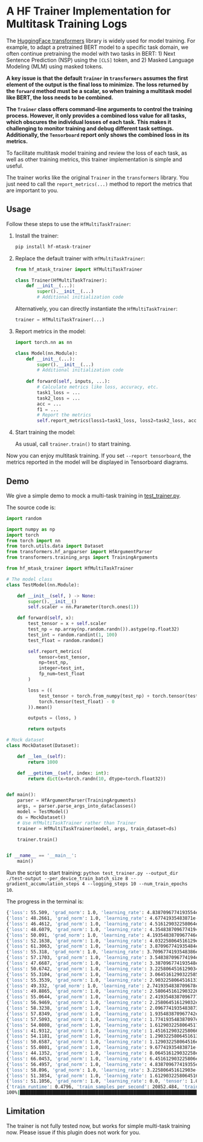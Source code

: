 # A HF Trainer Implementation for Multitask Training Logs

The [HuggingFace transformers](https://github.com/huggingface/transformers) library is widely used for model training. For example, to adapt a pretrained BERT model to a specific task domain, we often continue pretraining the model with two tasks in BERT: 1) Next Sentence Prediction (NSP) using the `[CLS]` token, and 2) Masked Language Modeling (MLM) using masked tokens. 

**A key issue is that the default `Trainer` in `transformers` assumes the first element of the output is the final loss to minimize. The loss returned by the `forward` method must be a scalar, so when training a multitask model like BERT, the loss needs to be combined.**

**The `Trainer` class offers command-line arguments to control the training process. However, it only provides a combined loss value for all tasks, which obscures the individual losses of each task. This makes it challenging to monitor training and debug different task settings. Additionally, the `Tensorboard` report only shows the combined loss in its metrics.**

To facilitate multitask model training and review the loss of each task, as well as other training metrics, this trainer implementation is simple and useful.

The trainer works like the original `Trainer` in the `transformers` library. You just need to call the `report_metrics(...)` method to report the metrics that are important to you.

## Usage

Follow these steps to use the `HfMultiTaskTrainer`:

1. Install the trainer:

    ```sh
    pip install hf-mtask-trainer
    ```

2. Replace the default trainer with `HfMultiTaskTrainer`:

    ```python
    from hf_mtask_trainer import HfMultiTaskTrainer

    class Trainer(HfMultiTaskTrainer):
        def __init__(...):
            super().__init__(...)
            # Additional initialization code
    ```

    Alternatively, you can directly instantiate the `HfMultiTaskTrainer`:

    ```python
    trainer = HfMultiTaskTrainer(...)
    ```

3. Report metrics in the model:

    ```python
    import torch.nn as nn

    class Model(nn.Module):
        def __init__(...):
            super().__init__(...)
            # Additional initialization code
        
        def forward(self, inputs, ...):
            # Calculate metrics like loss, accuracy, etc.
            task1_loss = ...
            task2_loss = ...
            acc = ...
            f1 = ...
            # Report the metrics
            self.report_metrics(loss1=task1_loss, loss2=task2_loss, acc=acc, f1=f1)
    ```

4. Start training the model:

    As usual, call `trainer.train()` to start training.

Now you can enjoy multitask training. If you set `--report tensorboard`, the metrics reported in the model will be displayed in Tensorboard diagrams.


## Demo

We give a simple demo to mock a multi-task training in [test_trainer.py](./test_trainer.py).

The source code is:
```python
import random

import numpy as np
import torch
from torch import nn
from torch.utils.data import Dataset
from transformers.hf_argparser import HfArgumentParser
from transformers.training_args import TrainingArguments

from hf_mtask_trainer import HfMultiTaskTrainer

# The model class
class TestModel(nn.Module):

    def __init__(self, ) -> None:
        super().__init__()
        self.scaler = nn.Parameter(torch.ones(1))

    def forward(self, x):
        test_tensor = x + self.scaler
        test_np = np.array(np.random.randn()).astype(np.float32)
        test_int = random.randint(1, 100)
        test_float = random.random()

        self.report_metrics(
            tensor=test_tensor,
            np=test_np,
            integer=test_int,
            fp_num=test_float
        )

        loss = ((
            test_tensor + torch.from_numpy(test_np) + torch.tensor(test_int) +
            torch.tensor(test_float) - 0
        )).mean()

        outputs = (loss, )

        return outputs

# Mock dataset
class MockDataset(Dataset):

    def __len__(self):
        return 1000

    def __getitem__(self, index: int):
        return dict(x=torch.randn(10, dtype=torch.float32))


def main():
    parser = HfArgumentParser(TrainingArguments)
    args, = parser.parse_args_into_dataclasses()
    model = TestModel()
    ds = MockDataset()
    # Use HfMultiTaskTrainer rather than Trainer
    trainer = HfMultiTaskTrainer(model, args, train_dataset=ds)

    trainer.train()


if __name__ == '__main__':
    main()

```

Run the script to start training: `python test_trainer.py --output_dir ./test-output --per_device_train_batch_size 8 --gradient_accumulation_steps 4 --logging_steps 10 --num_train_epochs 10`.

The progress in the terminal is:
```sh
{'loss': 55.509, 'grad_norm': 1.0, 'learning_rate': 4.8387096774193554e-05, 'tensor': 0.9841784507036209, 'np': -0.21863683552946894, 'integer': 54.3, 'fp_num': 0.4434714410935673, 'epoch': 0.32}               
{'loss': 48.2661, 'grad_norm': 1.0, 'learning_rate': 4.67741935483871e-05, 'tensor': 0.9985833063721656, 'np': -0.02904345905408263, 'integer': 46.725, 'fp_num': 0.5715085473120125, 'epoch': 0.64}              
{'loss': 46.4612, 'grad_norm': 1.0, 'learning_rate': 4.516129032258064e-05, 'tensor': 0.9966234847903251, 'np': 0.010173140384722501, 'integer': 44.95, 'fp_num': 0.5043715258219943, 'epoch': 0.96}              
{'loss': 48.6079, 'grad_norm': 1.0, 'learning_rate': 4.3548387096774194e-05, 'tensor': 0.9955430060625077, 'np': -0.03289987128227949, 'integer': 47.175, 'fp_num': 0.47028585139293366, 'epoch': 1.28}           
{'loss': 50.091, 'grad_norm': 1.0, 'learning_rate': 4.1935483870967746e-05, 'tensor': 0.9734495922923088, 'np': 0.06655221048276871, 'integer': 48.55, 'fp_num': 0.5009696474466848, 'epoch': 1.6}                
{'loss': 52.1638, 'grad_norm': 1.0, 'learning_rate': 4.032258064516129e-05, 'tensor': 1.0023577958345413, 'np': 0.18944044597446918, 'integer': 50.5, 'fp_num': 0.47205086657725437, 'epoch': 1.92}               
{'loss': 61.3063, 'grad_norm': 1.0, 'learning_rate': 3.870967741935484e-05, 'tensor': 1.0168104887008667, 'np': -0.10900555825792253, 'integer': 60.0, 'fp_num': 0.39849607236524115, 'epoch': 2.24}              
{'loss': 55.318, 'grad_norm': 1.0, 'learning_rate': 3.7096774193548386e-05, 'tensor': 1.015606315433979, 'np': 0.21950888196006418, 'integer': 53.575, 'fp_num': 0.5078790131376146, 'epoch': 2.56}               
{'loss': 57.1703, 'grad_norm': 1.0, 'learning_rate': 3.548387096774194e-05, 'tensor': 1.0161942049860955, 'np': -0.08120755353011191, 'integer': 55.675, 'fp_num': 0.5603439507938002, 'epoch': 2.88}             
{'loss': 47.6687, 'grad_norm': 1.0, 'learning_rate': 3.387096774193548e-05, 'tensor': 0.9780291050672532, 'np': 0.21060471932869404, 'integer': 46.025, 'fp_num': 0.4550899259063651, 'epoch': 3.2}               
{'loss': 50.6742, 'grad_norm': 1.0, 'learning_rate': 3.2258064516129034e-05, 'tensor': 0.9773322150111199, 'np': 0.053728557180147615, 'integer': 49.15, 'fp_num': 0.4931880990797102, 'epoch': 3.52}             
{'loss': 55.3104, 'grad_norm': 1.0, 'learning_rate': 3.0645161290322585e-05, 'tensor': 0.962137694656849, 'np': -0.079732296615839, 'integer': 53.975, 'fp_num': 0.45303205544101893, 'epoch': 3.84}              
{'loss': 55.3539, 'grad_norm': 1.0, 'learning_rate': 2.9032258064516133e-05, 'tensor': 1.0214665666222573, 'np': -0.15776186664588748, 'integer': 53.9, 'fp_num': 0.590140296440284, 'epoch': 4.16}               
{'loss': 49.332, 'grad_norm': 1.0, 'learning_rate': 2.7419354838709678e-05, 'tensor': 1.0191335454583168, 'np': -0.2712035422213376, 'integer': 48.025, 'fp_num': 0.5590896723075907, 'epoch': 4.48}              
{'loss': 49.8865, 'grad_norm': 1.0, 'learning_rate': 2.5806451612903226e-05, 'tensor': 1.0170967370271682, 'np': 0.02669397685676813, 'integer': 48.275, 'fp_num': 0.5677363725430722, 'epoch': 4.8}              
{'loss': 55.0644, 'grad_norm': 1.0, 'learning_rate': 2.4193548387096777e-05, 'tensor': 0.99910968542099, 'np': 0.12097712438553572, 'integer': 53.475, 'fp_num': 0.4693036682925622, 'epoch': 5.12}               
{'loss': 56.9469, 'grad_norm': 1.0, 'learning_rate': 2.258064516129032e-05, 'tensor': 1.0159066557884215, 'np': -0.06122639870736748, 'integer': 55.6, 'fp_num': 0.3922143274213026, 'epoch': 5.44}               
{'loss': 58.3238, 'grad_norm': 1.0, 'learning_rate': 2.0967741935483873e-05, 'tensor': 0.9946490600705147, 'np': -0.038768217992037536, 'integer': 56.875, 'fp_num': 0.49290766579450906, 'epoch': 5.76}          
{'loss': 57.8349, 'grad_norm': 1.0, 'learning_rate': 1.935483870967742e-05, 'tensor': 0.9948656186461449, 'np': -0.15342782847583294, 'integer': 56.55, 'fp_num': 0.4434852700815277, 'epoch': 6.08}              
{'loss': 57.5093, 'grad_norm': 1.0, 'learning_rate': 1.774193548387097e-05, 'tensor': 0.9814934283494949, 'np': 0.17727854922413827, 'integer': 55.85, 'fp_num': 0.5005189062297719, 'epoch': 6.4}                
{'loss': 54.0808, 'grad_norm': 1.0, 'learning_rate': 1.6129032258064517e-05, 'tensor': 1.0003552585840225, 'np': 0.09905800204724073, 'integer': 52.425, 'fp_num': 0.5563636991813741, 'epoch': 6.72}             
{'loss': 41.9312, 'grad_norm': 1.0, 'learning_rate': 1.4516129032258066e-05, 'tensor': 0.9884074732661248, 'np': 0.1483861011918634, 'integer': 40.275, 'fp_num': 0.51941084196083, 'epoch': 7.04}                
{'loss': 54.1181, 'grad_norm': 1.0, 'learning_rate': 1.2903225806451613e-05, 'tensor': 1.0151973858475685, 'np': 0.47866107723675666, 'integer': 52.175, 'fp_num': 0.4492639089144623, 'epoch': 7.36}             
{'loss': 50.6587, 'grad_norm': 1.0, 'learning_rate': 1.129032258064516e-05, 'tensor': 0.9820004492998123, 'np': -0.012274338398128748, 'integer': 49.2, 'fp_num': 0.4889366814531261, 'epoch': 7.68}              
{'loss': 55.0801, 'grad_norm': 1.0, 'learning_rate': 9.67741935483871e-06, 'tensor': 0.9795809179544449, 'np': -0.07257360897492618, 'integer': 53.725, 'fp_num': 0.448120297698113, 'epoch': 8.0}                
{'loss': 44.1352, 'grad_norm': 1.0, 'learning_rate': 8.064516129032258e-06, 'tensor': 0.9734664395451545, 'np': 0.286221909429878, 'integer': 42.375, 'fp_num': 0.5005484995389671, 'epoch': 8.32}                
{'loss': 66.0453, 'grad_norm': 1.0, 'learning_rate': 6.451612903225806e-06, 'tensor': 0.9795126229524612, 'np': 0.030494442163035273, 'integer': 64.525, 'fp_num': 0.5103026267522799, 'epoch': 8.64}             
{'loss': 56.4957, 'grad_norm': 1.0, 'learning_rate': 4.838709677419355e-06, 'tensor': 0.9856317490339279, 'np': 0.2455663602799177, 'integer': 54.775, 'fp_num': 0.48952095056963413, 'epoch': 8.96}              
{'loss': 58.896, 'grad_norm': 1.0, 'learning_rate': 3.225806451612903e-06, 'tensor': 0.9927483782172203, 'np': 0.14382120433729143, 'integer': 57.275, 'fp_num': 0.4843773558505675, 'epoch': 9.28}               
{'loss': 51.3854, 'grad_norm': 1.0, 'learning_rate': 1.6129032258064516e-06, 'tensor': 0.974456462264061, 'np': -0.03793883747421205, 'integer': 49.975, 'fp_num': 0.4738723365026173, 'epoch': 9.6}              
{'loss': 51.1056, 'grad_norm': 1.0, 'learning_rate': 0.0, 'tensor': 1.0064959138631822, 'np': 0.17969400193542243, 'integer': 49.375, 'fp_num': 0.5444181010304485, 'epoch': 9.92}                                
{'train_runtime': 0.4796, 'train_samples_per_second': 20852.484, 'train_steps_per_second': 646.427, 'train_loss': 53.31389662219632, 'epoch': 9.92}                                                               
100%|█████████████████████████████████████████████████████████████████████████████████████████████████████████████████████| 310/310 [00:00<00:00, 648.81it/s]
```

## Limitation

The trainer is not fully tested now, but works for simple multi-task training now. Please issue if this plugin does not work for you.
